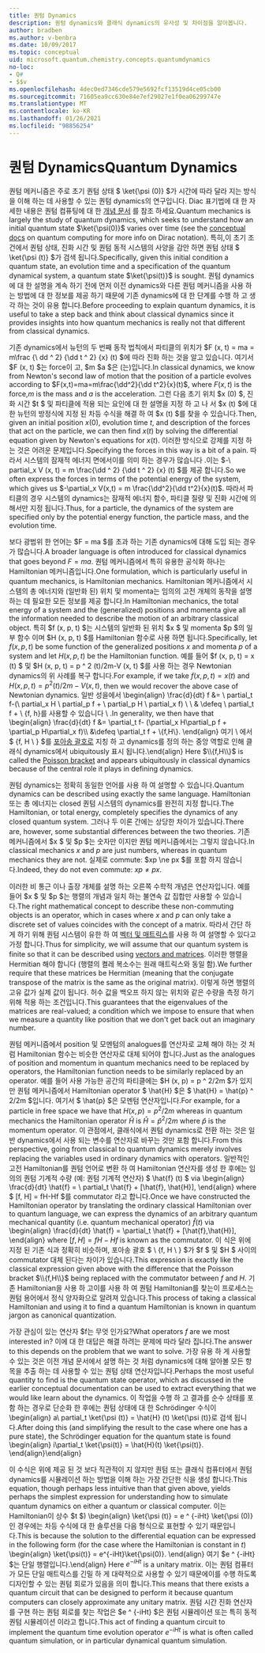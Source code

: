 ```yaml
---
title: 퀀텀 Dynamics
description: 퀀텀 dynamics와 클래식 dynamics의 유사성 및 차이점을 알아봅니다.
author: bradben
ms.author: v-benbra
ms.date: 10/09/2017
ms.topic: conceptual
uid: microsoft.quantum.chemistry.concepts.quantumdynamics
no-loc:
- Q#
- $$v
ms.openlocfilehash: 4dec0ed7346cde579e5692fcf13519d4ce05cb00
ms.sourcegitcommit: 71605ea9cc630e84e7ef29027e1f0ea06299747e
ms.translationtype: MT
ms.contentlocale: ko-KR
ms.lasthandoff: 01/26/2021
ms.locfileid: "98856254"
---
```

# <a name="quantum-dynamics"></a><span data-ttu-id="f3a2e-103">퀀텀 Dynamics</span><span class="sxs-lookup"><span data-stu-id="f3a2e-103">Quantum Dynamics</span></span>

<span data-ttu-id="f3a2e-104">퀀텀 메커니즘은 주로 초기 퀀텀 상태 $ \ket{\psi (0)} $가 시간에 따라 달라 지는 방식을 이해 하는 데 사용할 수 있는 퀀텀 dynamics의 연구입니다. Diac 표기법에 대 한 자세한 내용은 퀀텀 컴퓨팅에 대 한 [개념 문서](xref:microsoft.quantum.concepts.dirac) 를 참조 하세요.</span><span class="sxs-lookup"><span data-stu-id="f3a2e-104">Quantum mechanics is largely the study of quantum dynamics, which seeks to understand how an initial quantum state $\ket{\psi(0)}$ varies over time (see the [conceptual docs](xref:microsoft.quantum.concepts.dirac) on quantum computing for more info on Dirac notation).</span></span>
<span data-ttu-id="f3a2e-105">특히,이 초기 조건에서 퀀텀 상태, 진화 시간 및 퀀텀 동적 시스템의 사양을 감안 하면 퀀텀 상태 $ \ket{\psi (t)} $가 검색 됩니다.</span><span class="sxs-lookup"><span data-stu-id="f3a2e-105">Specifically, given this initial condition a quantum state, an evolution time and a specification of the quantum dynamical system, a quantum state $\ket{\psi(t)}$ is sought.</span></span>
<span data-ttu-id="f3a2e-106">퀀텀 dynamics에 대 한 설명을 계속 하기 전에 먼저 이전 dynamics와 다른 퀀텀 메커니즘을 사용 하는 방법에 대 한 정보를 제공 하기 때문에 기존 dynamics에 대 한 단계를 수행 하 고 생각 하는 것이 유용 합니다.</span><span class="sxs-lookup"><span data-stu-id="f3a2e-106">Before proceeding to explain quantum dynamics, it is useful to take a step back and think about classical dynamics since it provides insights into how quantum mechanics is really not that different from classical dynamics.</span></span>

<span data-ttu-id="f3a2e-107">기존 dynamics에서 뉴턴의 두 번째 동작 법칙에서 파티클의 위치가 $F (x, t) = ma = m\frac {\ dd ^ 2} {\dd t ^ 2} {x} (t) $에 따라 진화 하는 것을 알고 있습니다. 여기서 $F (x, t) $는 force이 고, $m $a $은 (는)입니다.</span><span class="sxs-lookup"><span data-stu-id="f3a2e-107">In classical dynamics, we know from Newton's second law of motion that the position of a particle evolves according to $F(x,t)=ma=m\frac{\dd^2}{\dd t^2}{x}(t)$, where $F(x,t)$ is the force,$m$ is the mass and $a$ is the acceleration.</span></span>
<span data-ttu-id="f3a2e-108">그런 다음 초기 위치 $x (0) $, 진화 시간 $t $ 및 파티클에 적용 되는 요인에 대 한 설명을 지정 하 고 나 서 $x (t) $에 대 한 뉴턴의 방정식에 지정 된 차등 수식을 해결 하 여 $x (t) $를 찾을 수 있습니다.</span><span class="sxs-lookup"><span data-stu-id="f3a2e-108">Then, given an initial position $x(0)$, evolution time $t$, and description of the forces that act on the particle, we can then find $x(t)$ by solving the differential equation given by Newton's equations for $x(t)$.</span></span>
<span data-ttu-id="f3a2e-109">이러한 방식으로 강제를 지정 하는 것은 어려운 문제입니다.</span><span class="sxs-lookup"><span data-stu-id="f3a2e-109">Specifying the forces in this way is a bit of a pain.</span></span>
<span data-ttu-id="f3a2e-110">따라서 시스템의 잠재적 에너지 면에서이를 의미 하는 경우가 많습니다 .이는 $-\ partial_x V (x, t) = m \frac{\dd ^ 2} {\dd t ^ 2} {x} (t) $를 제공 합니다.</span><span class="sxs-lookup"><span data-stu-id="f3a2e-110">So we often express the forces in terms of the potential energy of the system, which gives us $-\partial_x V(x,t) = m \frac{\dd^2}{\dd t^2}{x}(t)$.</span></span>
<span data-ttu-id="f3a2e-111">따라서 파티클의 경우 시스템의 dynamics는 잠재적 에너지 함수, 파티클 질량 및 진화 시간에 의해서만 지정 됩니다.</span><span class="sxs-lookup"><span data-stu-id="f3a2e-111">Thus, for a particle, the dynamics of the system are specified only by the potential energy function, the particle mass, and the evolution time.</span></span>

<span data-ttu-id="f3a2e-112">보다 광범위 한 언어는 $F = ma $를 초과 하는 기존 dynamics에 대해 도입 되는 경우가 많습니다.</span><span class="sxs-lookup"><span data-stu-id="f3a2e-112">A broader language is often introduced for classical dynamics that goes beyond $F=ma$.</span></span>
<span data-ttu-id="f3a2e-113">퀀텀 메커니즘에서 특히 유용한 공식화 하나는 Hamiltonian 메커니즘입니다.</span><span class="sxs-lookup"><span data-stu-id="f3a2e-113">One formulation, which is particularly useful in quantum mechanics, is Hamiltonian mechanics.</span></span>
<span data-ttu-id="f3a2e-114">Hamiltonian 메커니즘에서 시스템의 총 에너지와 (일반화 된) 위치 및 momenta는 임의의 고전 개체의 동작을 설명 하는 데 필요한 모든 정보를 제공 합니다.</span><span class="sxs-lookup"><span data-stu-id="f3a2e-114">In Hamiltonian mechanics, the total energy of a system and the (generalized) positions and momenta give all the information needed to describe the motion of an arbitrary classical object.</span></span>
<span data-ttu-id="f3a2e-115">특히 $f (x, p, t) $는 시스템의 일반화 된 위치 $x $ 및 momenta $p $의 일부 함수 이며 $H (x, p, t) $를 Hamiltonian 함수로 사용 하면 됩니다.</span><span class="sxs-lookup"><span data-stu-id="f3a2e-115">Specifically, let $f(x,p,t)$ be some function of the generalized positions $x$ and momenta $p$ of a system and let $H(x,p,t)$ be the Hamiltonian function.</span></span>
<span data-ttu-id="f3a2e-116">예를 들어 $f (x, p, t) = x (t) $ 및 $H (x, p, t) = p ^ 2 (t)/2m-V (x, t) $를 사용 하는 경우 Newtonian dynamics의 위 사례를 복구 합니다.</span><span class="sxs-lookup"><span data-stu-id="f3a2e-116">For example, if we take $f(x,p,t)= x(t)$ and $H(x,p,t)=p^2(t)/2m - V(x,t)$, then we would recover the above case of Newtonian dynamics.</span></span>
<span data-ttu-id="f3a2e-117">일반 성을에서 \begin{align} \frac{d}{dt} f &= \ partial_t f-(\ partial_x H \ partial_p f + \ partial_p H \ partial_x f) \\ \\ & \defeq \ partial_t f + \\ {f, h}를 사용할 수 있습니다 \\ .</span><span class="sxs-lookup"><span data-stu-id="f3a2e-117">In generality, we then have that \begin{align} \frac{d}{dt} f &= \partial_t f- (\partial_x H\partial_p f + \partial_p H\partial_x f)\\\\ &\defeq \partial_t f + \\{f,H\\}.</span></span>
<span data-ttu-id="f3a2e-118">\end{align} 여기 \\ 에서 $ {f, H \\ } $를 [포아송 괄호로](https://en.wikipedia.org/wiki/Poisson_bracket) 지칭 하 고 dynamics를 정의 하는 중앙 역할로 인해 클래식 dynamics에서 ubiquitously 표시 됩니다.</span><span class="sxs-lookup"><span data-stu-id="f3a2e-118">\end{align} Here $\\{f,H\\}$ is called the [Poisson bracket](https://en.wikipedia.org/wiki/Poisson_bracket) and appears ubiquitously in classical dynamics because of the central role it plays in defining dynamics.</span></span>

<span data-ttu-id="f3a2e-119">퀀텀 dynamics는 정확히 동일한 언어를 사용 하 여 설명할 수 있습니다.</span><span class="sxs-lookup"><span data-stu-id="f3a2e-119">Quantum dynamics can be described using exactly the same language.</span></span>
<span data-ttu-id="f3a2e-120">Hamiltonian 또는 총 에너지는 closed 퀀텀 시스템의 dynamics를 완전히 지정 합니다.</span><span class="sxs-lookup"><span data-stu-id="f3a2e-120">The Hamiltonian, or total energy, completely specifies the dynamics of any closed quantum system.</span></span>
<span data-ttu-id="f3a2e-121">그러나 두 이론 간에는 상당한 차이가 있습니다.</span><span class="sxs-lookup"><span data-stu-id="f3a2e-121">There are, however, some substantial differences between the two theories.</span></span>
<span data-ttu-id="f3a2e-122">기존 메커니즘에서 $x $ 및 $p $는 숫자만 이지만 퀀텀 메커니즘에서는 그렇지 않습니다.</span><span class="sxs-lookup"><span data-stu-id="f3a2e-122">In classical mechanics $x$ and $p$ are just numbers, whereas in quantum mechanics they are not.</span></span>
<span data-ttu-id="f3a2e-123">실제로 commute: $xp \ne px $를 포함 하지 않습니다.</span><span class="sxs-lookup"><span data-stu-id="f3a2e-123">Indeed, they do not even commute: $xp \ne px$.</span></span>

<span data-ttu-id="f3a2e-124">이러한 비 통근 이나 출장 개체를 설명 하는 오른쪽 수학적 개념은 연산자입니다. 예를 들어 $x $ 및 $p $는 행렬의 개념과 일치 하는 불연속 값 집합만 사용할 수 있습니다.</span><span class="sxs-lookup"><span data-stu-id="f3a2e-124">The right mathematical concept to describe these non-commuting objects is an operator, which in cases where $x$ and $p$ can only take a discrete set of values coincides with the concept of a matrix.</span></span>
<span data-ttu-id="f3a2e-125">따라서 간단 하 게 하기 위해 퀀텀 시스템이 유한 하 여 [벡터 및 매트릭스](xref:microsoft.quantum.concepts.vectors)를 사용 하 여 설명할 수 있다고 가정 합니다.</span><span class="sxs-lookup"><span data-stu-id="f3a2e-125">Thus for simplicity, we will assume that our quantum system is finite so that it can be described using [vectors and matrices](xref:microsoft.quantum.concepts.vectors).</span></span>
<span data-ttu-id="f3a2e-126">이러한 행렬을 Hermitian 해야 합니다 (행렬의 켤레 복소수는 원래 매트릭스와 동일 함).</span><span class="sxs-lookup"><span data-stu-id="f3a2e-126">We further require that these matrices be Hermitian (meaning that the conjugate transpose of the matrix is the same as the original matrix).</span></span>
<span data-ttu-id="f3a2e-127">이렇게 하면 행렬의 고유 값가 실제 값이 됩니다. 허수 값을 백오프 하지 않는 위치와 같은 수량을 측정 하기 위해 적용 하는 조건입니다.</span><span class="sxs-lookup"><span data-stu-id="f3a2e-127">This guarantees that the eigenvalues of the matrices are real-valued; a condition which we impose to ensure that when we measure a quantity like position that we don't get back out an imaginary number.</span></span>

<span data-ttu-id="f3a2e-128">퀀텀 메커니즘에서 position 및 모멘텀의 analogues를 연산자로 교체 해야 하는 것 처럼 Hamiltonian 함수는 비슷한 연산자로 대체 되어야 합니다.</span><span class="sxs-lookup"><span data-stu-id="f3a2e-128">Just as the analogues of position and momentum in quantum mechanics need to be replaced by operators, the Hamiltonian function needs to be similarly replaced by an operator.</span></span>
<span data-ttu-id="f3a2e-129">예를 들어 사용 가능한 공간의 파티클에는 $H (x, p) = p ^ 2/2m $가 있지만 퀀텀 메커니즘에서 Hamiltonian operator $ \hat{H} $은 $ \hat{H} = \hat{p} ^ 2/2m $입니다. 여기서 $ \hat{p} $은 모멘텀 연산자입니다.</span><span class="sxs-lookup"><span data-stu-id="f3a2e-129">For example, for a particle in free space we have that $H(x,p) = p^2/2m$ whereas in quantum mechanics the Hamiltonian operator $\hat{H}$ is $\hat{H}= \hat{p}^2/2m$ where $\hat{p}$ is the momentum operator.</span></span>
<span data-ttu-id="f3a2e-130">이 관점에서, 클래식에서 퀀텀 dynamics로 전환 하는 것은 일반 dynamics에서 사용 되는 변수를 연산자로 바꾸는 것만 포함 합니다.</span><span class="sxs-lookup"><span data-stu-id="f3a2e-130">From this perspective, going from classical to quantum dynamics merely involves replacing the variables used in ordinary dynamics with operators.</span></span>
<span data-ttu-id="f3a2e-131">일반적인 고전 Hamiltonian를 퀀텀 언어로 변환 하 여 Hamiltonian 연산자를 생성 한 후에는 임의의 퀀텀 기계적 수량 (예: 퀀텀 기계적 연산자) $ \hat{f} (t) $ via \begin{align} \frac{d}{dt} \hat{f} = \ partial_t \hat{f} + [\hat{f}, \hat{H}], \end{align} where $ [f, H] = fH-Hf $를 commutator 라고 합니다.</span><span class="sxs-lookup"><span data-stu-id="f3a2e-131">Once we have constructed the Hamiltonian operator by translating the ordinary classical Hamiltonian over to quantum language, we can express the dynamics of an arbitrary quantum mechanical quantity (i.e. quantum mechanical operator) $\hat{f}(t)$ via \begin{align} \frac{d}{dt} \hat{f} = \partial_t \hat{f} + [\hat{f},\hat{H}], \end{align} where $[f,H] = fH -Hf$ is known as the commutator.</span></span>
<span data-ttu-id="f3a2e-132">이 식은 위에 지정 된 기존 식과 정확히 비슷하며, 포아송 괄호 $ \\ {f, H \\ } $가 $f $ 및 $H $ 사이의 commutator 대체 된다는 차이가 있습니다.</span><span class="sxs-lookup"><span data-stu-id="f3a2e-132">This expression is exactly like the classical expression given above with the difference that the Poisson bracket $\\{f,H\\}$ being replaced with the commutator between $f$ and $H$.</span></span>
<span data-ttu-id="f3a2e-133">기존 Hamiltonian을 사용 하 고이를 사용 하 여 퀀텀 Hamiltonian를 찾는이 프로세스는 퀀텀 용어에서 정식 양자화으로 알려져 있습니다.</span><span class="sxs-lookup"><span data-stu-id="f3a2e-133">This process of taking a classical Hamiltonian and using it to find a quantum Hamiltonian is known in quantum jargon as canonical quantization.</span></span>

<span data-ttu-id="f3a2e-134">가장 관심이 있는 연산자 $f는 무엇 인가요?</span><span class="sxs-lookup"><span data-stu-id="f3a2e-134">What operators $f$ are we most interested in?</span></span>  <span data-ttu-id="f3a2e-135">이에 대 한 대답은 해결 하려는 문제에 따라 달라 집니다.</span><span class="sxs-lookup"><span data-stu-id="f3a2e-135">The answer to this depends on the problem that we want to solve.</span></span>
<span data-ttu-id="f3a2e-136">가장 유용 하 게 사용할 수 있는 것은 이전 개념 문서에서 설명 하는 것 처럼 dynamics에 대해 알아볼 모든 항목을 추출 하는 데 사용할 수 있는 퀀텀 상태 연산자입니다.</span><span class="sxs-lookup"><span data-stu-id="f3a2e-136">Perhaps the most useful quantity to find is the quantum state operator, which as discussed in the earlier conceptual documentation can be used to extract everything that we would like learn about the dynamics.</span></span>
<span data-ttu-id="f3a2e-137">이 작업을 수행 하 고 결과를 순수 상태를 포함 하는 경우로 단순화 한 후에는 퀀텀 상태에 대 한 Schrödinger 수식이 \begin{align} a\ partial_t \ket{\psi (t)} = \hat{H} (t) \ket{\psi (t)}로 검색 됩니다.</span><span class="sxs-lookup"><span data-stu-id="f3a2e-137">After doing this (and simplifying the result to the case where one has a pure state), the Schrödinger equation for the quantum state is found \begin{align} i\partial_t \ket{\psi(t)} = \hat{H}(t) \ket{\psi(t)}.</span></span>
<span data-ttu-id="f3a2e-138">\end{align}</span><span class="sxs-lookup"><span data-stu-id="f3a2e-138">\end{align}</span></span>

<span data-ttu-id="f3a2e-139">이 수식은 위에 제공 된 것 보다 직관적이 지 않지만 퀀텀 또는 클래식 컴퓨터에서 퀀텀 dynamics를 시뮬레이션 하는 방법을 이해 하는 가장 간단한 식을 생성 합니다.</span><span class="sxs-lookup"><span data-stu-id="f3a2e-139">This equation, though perhaps less intuitive than that given above, yields perhaps the simplest expression for understanding how to simulate quantum dynamics on either a quantum or classical computer.</span></span>
<span data-ttu-id="f3a2e-140">이는 Hamiltonian이 상수 $t $) \begin{align} \ket{\psi (t)} = e ^ {-iHt} \ket{\psi (0)} 인 경우에는 차등 수식에 대 한 솔루션을 다음 형식으로 표현할 수 있기 때문입니다.</span><span class="sxs-lookup"><span data-stu-id="f3a2e-140">This is because the solution to the differential equation can be expressed in the following form (for the case where the Hamiltonian is constant in $t$) \begin{align} \ket{\psi(t)} = e^{-iHt}\ket{\psi(0)}.</span></span>
<span data-ttu-id="f3a2e-141">\end{align} 여기 $e ^ {-iHt} $는 단일 행렬입니다.</span><span class="sxs-lookup"><span data-stu-id="f3a2e-141">\end{align} Here $e^{-iHt}$ is a unitary matrix.</span></span>
<span data-ttu-id="f3a2e-142">이는 퀀텀 컴퓨터가 모든 단일 매트릭스를 긴밀 하 게 대략적으로 사용할 수 있기 때문에이를 수행 하도록 디자인할 수 있는 퀀텀 회로가 있음을 의미 합니다.</span><span class="sxs-lookup"><span data-stu-id="f3a2e-142">This means that there exists a quantum circuit that can be designed to perform it because quantum computers can closely approximate any unitary matrix.</span></span>
<span data-ttu-id="f3a2e-143">퀀텀 시간 진화 연산자를 구현 하는 퀀텀 회로를 찾는 작업은 $e ^ {-iHt} $은 퀀텀 시뮬레이션 또는 특히 동적 퀀텀 시뮬레이션 이라고 합니다.</span><span class="sxs-lookup"><span data-stu-id="f3a2e-143">This act of finding a quantum circuit to implement the quantum time evolution operator $e^{-iHt}$ is what is often called quantum simulation, or in particular dynamical quantum simulation.</span></span>

